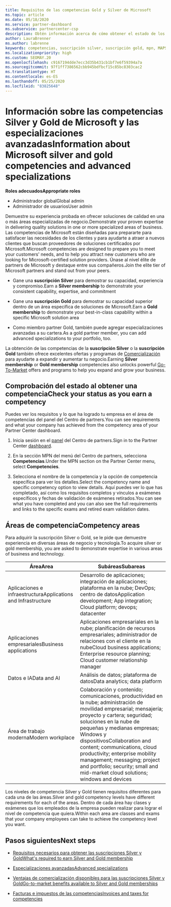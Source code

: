 ```yaml
---
title: Requisitos de las competencias Gold y Silver de Microsoft
ms.topic: article
ms.date: 05/18/2020
ms.service: partner-dashboard
ms.subservice: partnercenter-csp
description: Obtén información acerca de cómo obtener el estado de los partners de Microsoft y atraer a nuevos clientes que cumplan los requisitos de competencia de los niveles Gold y Silver.
author: LauraBrenner
ms.author: labrenne
keywords: competencias, suscripción silver, suscripción gold, mpn, MAPS, competencia, Microsoft Partner Network, suscripción a la red, especializaciones avanzadas
ms.localizationpriority: high
ms.custom: SEOMAY.20
ms.openlocfilehash: c9167194dde7ecc3d35b431cb1bf7e6f59394a7a
ms.sourcegitcommit: 97f1ff7386562cbb945bdfbcf15c85bc8303cac2
ms.translationtype: HT
ms.contentlocale: es-ES
ms.lasthandoff: 05/25/2020
ms.locfileid: "83825648"
---
```

# <a name="information-about-microsoft-silver-and-gold-competencies-and-advanced-specializations"></a><span data-ttu-id="fd62d-104">Información sobre las competencias Silver y Gold de Microsoft y las especializaciones avanzadas</span><span class="sxs-lookup"><span data-stu-id="fd62d-104">Information about Microsoft silver and gold competencies and advanced specializations</span></span>

<span data-ttu-id="fd62d-105">**Roles adecuados**</span><span class="sxs-lookup"><span data-stu-id="fd62d-105">**Appropriate roles**</span></span>
- <span data-ttu-id="fd62d-106">Administrador global</span><span class="sxs-lookup"><span data-stu-id="fd62d-106">Global admin</span></span>
- <span data-ttu-id="fd62d-107">Administrador de usuarios</span><span class="sxs-lookup"><span data-stu-id="fd62d-107">User admin</span></span>

<span data-ttu-id="fd62d-108">Demuestre su experiencia probada en ofrecer soluciones de calidad en una o más áreas especializadas de negocio.</span><span class="sxs-lookup"><span data-stu-id="fd62d-108">Demonstrate your proven expertise in delivering quality solutions in one or more specialized areas of business.</span></span> <span data-ttu-id="fd62d-109">Las competencias de Microsoft están diseñadas para prepararte para satisfacer las necesidades de los clientes y para ayudarte a atraer a nuevos clientes que buscan proveedores de soluciones certificados por Microsoft.</span><span class="sxs-lookup"><span data-stu-id="fd62d-109">Microsoft competencies are designed to prepare you to meet your customers' needs, and to help you attract new customers who are looking for Microsoft-certified solution providers.</span></span> <span data-ttu-id="fd62d-110">Únase al nivel élite de partners de Microsoft y destaque entre sus compañeros.</span><span class="sxs-lookup"><span data-stu-id="fd62d-110">Join the elite tier of Microsoft partners and stand out from your peers.</span></span>

- <span data-ttu-id="fd62d-111">Gane una **suscripción Silver** para demostrar su capacidad, experiencia y compromiso.</span><span class="sxs-lookup"><span data-stu-id="fd62d-111">Earn a **Silver membership** to demonstrate your consistent capability, expertise, and commitment</span></span>

- <span data-ttu-id="fd62d-112">Gane una **suscripción Gold** para demostrar su capacidad superior dentro de un área específica de soluciones de Microsoft.</span><span class="sxs-lookup"><span data-stu-id="fd62d-112">Earn a **Gold membership** to demonstrate your best-in-class capability within a specific Microsoft solution area</span></span>

- <span data-ttu-id="fd62d-113">Como miembro partner Gold, también puede agregar especializaciones avanzadas a su cartera.</span><span class="sxs-lookup"><span data-stu-id="fd62d-113">As a gold partner member, you can add advanced specializations to your portfolio, too.</span></span>

<span data-ttu-id="fd62d-114">La obtención de las competencias de la **suscripción Silver** o la **suscripción Gold** también ofrece excelentes ofertas y programas de [Comercialización](mpn-learn-about-go-to-market-benefits.md) para ayudarte a expandir y aumentar tu negocio.</span><span class="sxs-lookup"><span data-stu-id="fd62d-114">Earning **Silver membership** or **Gold membership** competencies also unlocks powerful [Go-To-Market](mpn-learn-about-go-to-market-benefits.md) offers and programs to help you expand and grow your business.</span></span>

## <a name="check-your-status-as-you-earn-a-competency"></a><span data-ttu-id="fd62d-115">Comprobación del estado al obtener una competencia</span><span class="sxs-lookup"><span data-stu-id="fd62d-115">Check your status as you earn a competency</span></span>

<span data-ttu-id="fd62d-116">Puedes ver los requisitos y lo que ha logrado tu empresa en el área de competencias del panel del Centro de partners.</span><span class="sxs-lookup"><span data-stu-id="fd62d-116">You can see requirements and what your company has achieved from the competency area of your Partner Center dashboard.</span></span>

1. <span data-ttu-id="fd62d-117">Inicia sesión en el [panel](https://partner.microsoft.com/dashboard/home) del Centro de partners.</span><span class="sxs-lookup"><span data-stu-id="fd62d-117">Sign in to the Partner Center [dashboard](https://partner.microsoft.com/dashboard/home).</span></span>

2. <span data-ttu-id="fd62d-118">En la sección MPN del menú del Centro de partners, selecciona **Competencias**.</span><span class="sxs-lookup"><span data-stu-id="fd62d-118">Under the MPN section on the Partner Center menu, select **Competencies**.</span></span> 

3. <span data-ttu-id="fd62d-119">Selecciona el nombre de la competencia y la opción de competencia específica para ver los detalles.</span><span class="sxs-lookup"><span data-stu-id="fd62d-119">Select the competency name and specific competency option to view details.</span></span> <span data-ttu-id="fd62d-120">Aquí puedes ver lo que has completado, así como los requisitos completos y vínculos a exámenes específicos y fechas de validación de exámenes retirados.</span><span class="sxs-lookup"><span data-stu-id="fd62d-120">You can see what you have completed and you can also see the full requirements and links to the specific exams and retired exam validation dates.</span></span>

## <a name="competency-areas"></a><span data-ttu-id="fd62d-121">Áreas de competencia</span><span class="sxs-lookup"><span data-stu-id="fd62d-121">Competency areas</span></span>

<span data-ttu-id="fd62d-122">Para adquirir la suscripción Silver o Gold, se le pide que demuestre experiencia en diversas áreas de negocio y tecnología.</span><span class="sxs-lookup"><span data-stu-id="fd62d-122">To acquire silver or gold membership, you are asked to demonstrate expertise in various areas of business and technology.</span></span>

|<span data-ttu-id="fd62d-123">**Área**</span><span class="sxs-lookup"><span data-stu-id="fd62d-123">**Area**</span></span>            |<span data-ttu-id="fd62d-124">**Subáreas**</span><span class="sxs-lookup"><span data-stu-id="fd62d-124">**Subareas**</span></span>                    |
|--------------------|--------------------------------|
|<span data-ttu-id="fd62d-125">Aplicaciones e infraestructura</span><span class="sxs-lookup"><span data-stu-id="fd62d-125">Applications and Infrastructure</span></span>|<span data-ttu-id="fd62d-126">Desarrollo de aplicaciones; integración de aplicaciones; plataforma en la nube; DevOps; centro de datos</span><span class="sxs-lookup"><span data-stu-id="fd62d-126">Application development; App integration; Cloud platform; devops; datacenter</span></span>|
|<span data-ttu-id="fd62d-127">Aplicaciones empresariales</span><span class="sxs-lookup"><span data-stu-id="fd62d-127">Business applications</span></span> |<span data-ttu-id="fd62d-128">Aplicaciones empresariales en la nube; planificación de recursos empresariales; administrador de relaciones con el cliente en la nube</span><span class="sxs-lookup"><span data-stu-id="fd62d-128">Cloud business applications; Enterprise resource planning; Cloud customer relationship manager</span></span>|
|<span data-ttu-id="fd62d-129">Datos e IA</span><span class="sxs-lookup"><span data-stu-id="fd62d-129">Data and AI</span></span>|<span data-ttu-id="fd62d-130">Análisis de datos; plataforma de datos</span><span class="sxs-lookup"><span data-stu-id="fd62d-130">Data analytics; data platform</span></span>|
|<span data-ttu-id="fd62d-131">Área de trabajo moderna</span><span class="sxs-lookup"><span data-stu-id="fd62d-131">Modern workplace</span></span>| <span data-ttu-id="fd62d-132">Colaboración y contenido; comunicaciones, productividad en la nube; administración de movilidad empresarial; mensajería; proyecto y cartera; seguridad; soluciones en la nube de pequeñas y medianas empresas; Windows y dispositivos</span><span class="sxs-lookup"><span data-stu-id="fd62d-132">Collaboration and content; communications, cloud productivity; enterprise mobility management; messaging; project and portfolio; security; small and mid-market cloud solutions; windows and devices</span></span>|

<span data-ttu-id="fd62d-133">Los niveles de competencia Silver y Gold tienen requisitos diferentes para cada una de las áreas.</span><span class="sxs-lookup"><span data-stu-id="fd62d-133">Silver and gold competency levels have different requirements for each of the areas.</span></span> <span data-ttu-id="fd62d-134">Dentro de cada área hay clases y exámenes que los empleados de la empresa pueden realizar para lograr el nivel de competencia que quiera.</span><span class="sxs-lookup"><span data-stu-id="fd62d-134">Within each area are classes and exams that your company employees can take to achieve the competency level you want.</span></span>

## <a name="next-steps"></a><span data-ttu-id="fd62d-135">Pasos siguientes</span><span class="sxs-lookup"><span data-stu-id="fd62d-135">Next steps</span></span>

- [<span data-ttu-id="fd62d-136">Requisitos necesarios para obtener las suscripciones Silver y Gold</span><span class="sxs-lookup"><span data-stu-id="fd62d-136">What's required to earn Silver and Gold membership</span></span>](https://partner.microsoft.com/membership/competencies)

- [<span data-ttu-id="fd62d-137">Especializaciones avanzadas</span><span class="sxs-lookup"><span data-stu-id="fd62d-137">Advanced specializations</span></span>](advanced-specializations.md)

- [<span data-ttu-id="fd62d-138">Ventajas de comercialización disponibles para las suscripciones Silver y Gold</span><span class="sxs-lookup"><span data-stu-id="fd62d-138">Go-to-market benefits available to Silver and Gold memberships</span></span>](mpn-learn-about-go-to-market-benefits.md) 

- [<span data-ttu-id="fd62d-139">Facturas e impuestos de las competencias</span><span class="sxs-lookup"><span data-stu-id="fd62d-139">Invoices and taxes for competencies</span></span>](mpn-view-print-maps-invoice.md)




